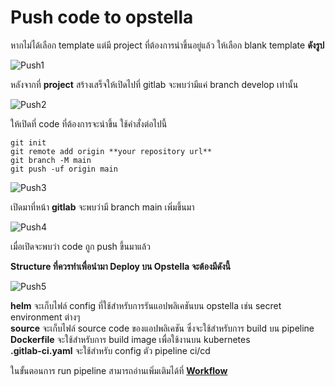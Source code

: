 <!-- TODO: Update LINK -->

# Push code to opstella

หากไม่ได้เลือก template แต่มี project ที่ต้องการนำขึ้นอยู่แล้ว ให้เลือก blank template **ดังรูป**

![Push1](/images/deploy-application/deploy-on-gitlab/push/1.png)

หลังจากที่ **project** สร้างเสร็จให้เปิดไปที่ gitlab จะพบว่ามีแค่ branch develop เท่านั้น

![Push2](/images/deploy-application/deploy-on-gitlab/push/2.png)

ให้เปิดที่ code ที่ต้องการจะนำขึ้น ใช้คำสั่งต่อไปนี้

```
git init
git remote add origin **your repository url**
git branch -M main
git push -uf origin main
```

![Push3](/images/deploy-application/deploy-on-gitlab/push/3.png)

เปิดมาที่หน้า **gitlab** จะพบว่ามี branch main เพิ่มขึ้นมา

![Push4](/images/deploy-application/deploy-on-gitlab/push/4.png)

เมื่อเปิดจะพบว่า code ถูก push ขึ้นมาแล้ว

**Structure ที่ควรทำเพื่อนำมา Deploy บน Opstella จะต้องมีดังนี้**

![Push5](/images/deploy-application/deploy-on-gitlab/push/6.png)

**helm** จะเก็บไฟล์ config ที่ใช้สำหรับการรันแอปพลิเคชันบน opstella เช่น secret environment ต่างๆ<br/>
**source** จะเก็บไฟล์ source code ของแอปพลิเคชัน ซึ่งจะใช้สำหรับการ build บน pipeline<br/>
**Dockerfile** จะใช้สำหรับการ build image เพื่อใช้งานบน kubernetes<br/>
**.gitlab-ci.yaml** จะใช้สำหรับ config ตัว pipeline ci/cd<br/>

ในขั้นตอนการ run pipeline สามารถอ่านเพิ่มเติมได้ที่ **[Workflow](../workflow/workflow.md)**
